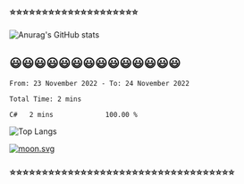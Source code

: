 ### ⭐⭐⭐⭐⭐⭐⭐⭐⭐⭐⭐⭐⭐⭐⭐⭐⭐⭐⭐⭐

![Anurag's GitHub stats](https://github-readme-stats.vercel.app/api?username=zhuzhi14&show_icons=true&theme=radical)
## 😃😃😃😃😃😃😃😃😃😃😃😃😃😃

<!--START_SECTION:waka-->

```text
From: 23 November 2022 - To: 24 November 2022

Total Time: 2 mins

C#   2 mins          ️️️️️️️️️️️️️️️️️️️️️️️️️   100.00 %
```

<!--END_SECTION:waka-->
<!---
zhuzhi14/zhuzhi14 is a ✨ special ✨ repository because its `README.md` (this file) appears on your GitHub profile.
You can click the Preview link to take a look at your changes.
--->
![Top Langs](https://github-readme-stats.vercel.app/api/top-langs/?username=zhuzhi14&show_icons=true&theme=radical&hide=css,html,php,javascript)

<a href="https://moon-svg.minung.dev">
  <img src="https://moon-svg.minung.dev/moon.svg?theme=basic" alt="moon.svg" />
</a>


### ⭐⭐⭐⭐⭐⭐⭐⭐⭐⭐⭐⭐⭐⭐⭐⭐⭐⭐⭐⭐⭐⭐⭐⭐⭐⭐⭐⭐⭐⭐⭐⭐⭐⭐⭐
